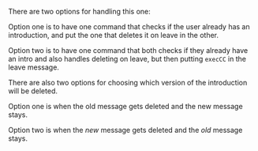 There are two options for handling this one: 

Option one is to have one command that checks if the user already has an introduction, and put the one that deletes it on leave in the other.

Option two is to have one command that both checks if they already have an intro and also handles deleting on leave, but then putting ```execCC``` in the leave message.

There are also two options for choosing which version of the introduction will be deleted. 

Option one is when the old message gets deleted and the new message stays.

Option two is when the _new_ message gets deleted and the _old_ message stays. 
